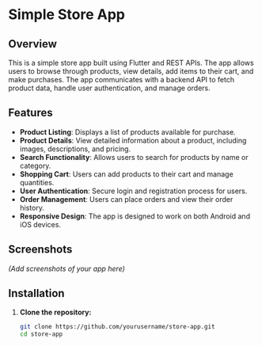 # Simple Store App

## Overview

This is a simple store app built using Flutter and REST APIs. The app allows users to browse through products, view details, add items to their cart, and make purchases. The app communicates with a backend API to fetch product data, handle user authentication, and manage orders.

## Features

- **Product Listing**: Displays a list of products available for purchase.
- **Product Details**: View detailed information about a product, including images, descriptions, and pricing.
- **Search Functionality**: Allows users to search for products by name or category.
- **Shopping Cart**: Users can add products to their cart and manage quantities.
- **User Authentication**: Secure login and registration process for users.
- **Order Management**: Users can place orders and view their order history.
- **Responsive Design**: The app is designed to work on both Android and iOS devices.

## Screenshots

*(Add screenshots of your app here)*

## Installation

1. **Clone the repository:**

   ```bash
   git clone https://github.com/yourusername/store-app.git
   cd store-app
